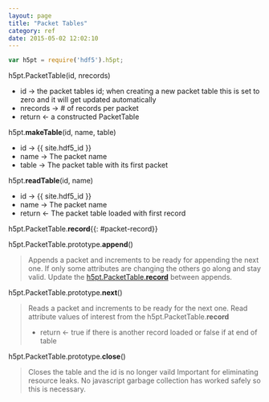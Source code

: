```yaml
---
layout: page
title: "Packet Tables"
category: ref
date: 2015-05-02 12:02:10
---
```

```javascript
var h5pt = require('hdf5').h5pt;
```
h5pt.PacketTable(id, nrecords)

*  id &rarr; the packet tables id; when creating a new packet table this is set to zero and it will get updated automatically
*  nrecords &rarr; # of records per packet
*  return &larr; a constructed PacketTable

h5pt.**makeTable**(id, name, table)

* id &rarr; {{ site.hdf5_id }}
* name &rarr; The packet name
* table &rarr; The packet table with its first packet

h5pt.**readTable**(id, name)

* id &rarr; {{ site.hdf5_id }}
* name &rarr; The packet name
* return &larr; The packet table loaded with first record

h5pt.PacketTable.**record**{{: #packet-record}}


h5pt.PacketTable.prototype.**append**()
> Appends a packet and increments to be ready for appending the next one. If only some attributes
>  are changing the others go along and stay valid.  Update the [h5pt.PacketTable.**record**](#packet-record) between
> appends.

h5pt.PacketTable.prototype.**next**()
> Reads a packet and increments to be ready for the next one. Read attribute values of interest from
>  the h5pt.PacketTable.**record**
>
> *  return &larr; true if there is another record loaded or false if at end of table


h5pt.PacketTable.prototype.**close**()
> Closes the table and the id is no longer vaild Important for eliminating resource leaks. No
> javascript garbage collection has worked safely so this is necessary.

